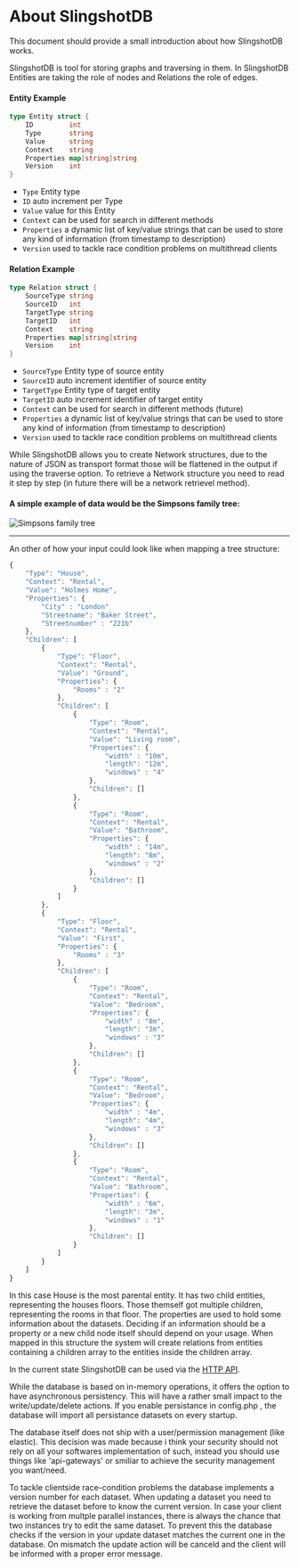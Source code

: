 
# About SlingshotDB
This document should provide a small introduction about how SlingshotDB works.

SlingshotDB is tool for storing graphs and traversing in them. In SlingshotDB Entities are taking the role of nodes and Relations the role of edges.

#### Entity Example    
```go
type Entity struct {
	ID         int
	Type       string
	Value      string
	Context    string
	Properties map[string]string
	Version    int
}
```
* `Type` Entity type 
* `ID` auto increment per Type
* `Value` value for this Entity
* `Context` can be used for search in different methods
* `Properties` a dynamic list of key/value strings that can be used to store any kind of information (from timestamp to description) 
* `Version` used to tackle race condition problems on multithread clients

#### Relation Example
```go
type Relation struct {
	SourceType string
	SourceID   int
	TargetType string
	TargetID   int
	Context    string
	Properties map[string]string
	Version    int
}
```
* `SourceType` Entity type of source entity
* `SourceID` auto increment identifier of source entity
* `TargetType` Entity type of target entity
* `TargetID` auto increment identifier of target entity
* `Context` can be used for search in different methods (future)
* `Properties` a dynamic list of key/value strings that can be used to store any kind of information (from timestamp to description) 
* `Version` used to tackle race condition problems on multithread clients    

While SlingshotDB allows you to create Network structures, due to the nature of JSON as transport format those will be flattened in the output if using the traverse option. To retrieve a Network structure you need to read it step by step (in future there will be a network retrievel method).    

#### A simple example of data would be the Simpsons family tree:    
![Simpsons family tree](http://scriptjungle.de/slingshotdb/simpsons.png)     

------

An other of how your input could look like when mapping a tree structure:
```javascript
{
    "Type": "House",
    "Context": "Rental",
    "Value": "Holmes Home",
    "Properties": {
        "City" : "London"
        "Streetname": "Baker Street",
        "Streetnumber" : "221b"
    },
    "Children": [
        {
            "Type": "Floor",
            "Context": "Rental",
            "Value": "Ground",
            "Properties": {
                "Rooms" : "2"
            },
            "Children": [
                {
                    "Type": "Room",
                    "Context": "Rental",
                    "Value": "Living room",
                    "Properties": {
                        "width" : "10m",
                        "length": "12m",
                        "windows" : "4"
                    },
                    "Children": []
                },
                {
                    "Type": "Room",
                    "Context": "Rental",
                    "Value": "Bathroom",
                    "Properties": {
                        "width" : "14m",
                        "length": "8m",
                        "windows" : "2"
                    },
                    "Children": []
                }
            ]
        },
        {
            "Type": "Floor",
            "Context": "Rental",
            "Value": "First",
            "Properties": {
                "Rooms" : "3"
            },
            "Children": [
                {
                    "Type": "Room",
                    "Context": "Rental",
                    "Value": "Bedroom",
                    "Properties": {
                        "width" : "8m",
                        "length": "3m",
                        "windows" : "3"
                    },
                    "Children": []
                },
                {
                    "Type": "Room",
                    "Context": "Rental",
                    "Value": "Bedroom",
                    "Properties": {
                        "width" : "4m",
                        "length": "4m",
                        "windows" : "3"
                    },
                    "Children": []
                },
                {
                    "Type": "Room",
                    "Context": "Rental",
                    "Value": "Bathroom",
                    "Properties": {
                        "width" : "6m",
                        "length": "3m",
                        "windows" : "1"
                    },
                    "Children": []
                }
            ]
        }
    ]
}

```
In this case House is the most parental entity. It has two child entities, representing the houses floors. Those themself got multiple children, representing the rooms in that floor. The properties are used to hold some information about the datasets. Deciding if an information should be a property or a new child node itself should depend on your usage. When mapped in this structure the system will create relations from entities containing a children array to the entities inside the children array. 

In the current state SlingshotDB can be used via the [HTTP API](https://github.com/voodooEntity/slingshotdb/blob/master/docs/HTTP_API_V1.md). 

While the database is based on in-memory operations, it offers the option to have asynchronous persistency. This will have a rather small impact to the write/update/delete actions. If you enable persistance in config.php , the database will import all persistance datasets on every startup.

The database itself does not ship with a user/permission management (like elastic). This decision was made because i think your security should not rely on all your softwares implementation of such, instead you should use things like 'api-gateways' or smiliar to achieve the security management you want/need.

To tackle clientside race-condition problems the database implements a version number for each dataset. When updating a dataset you need to retrieve the dataset before to know the current version. In case your client is working from multple parallel instances, there is always the chance that two instances try to edit the same dataset. To prevent this the database checks if the version in your update dataset matches the current one in the database. On mismatch the update action will be canceld and the client will be informed with a proper error message.
